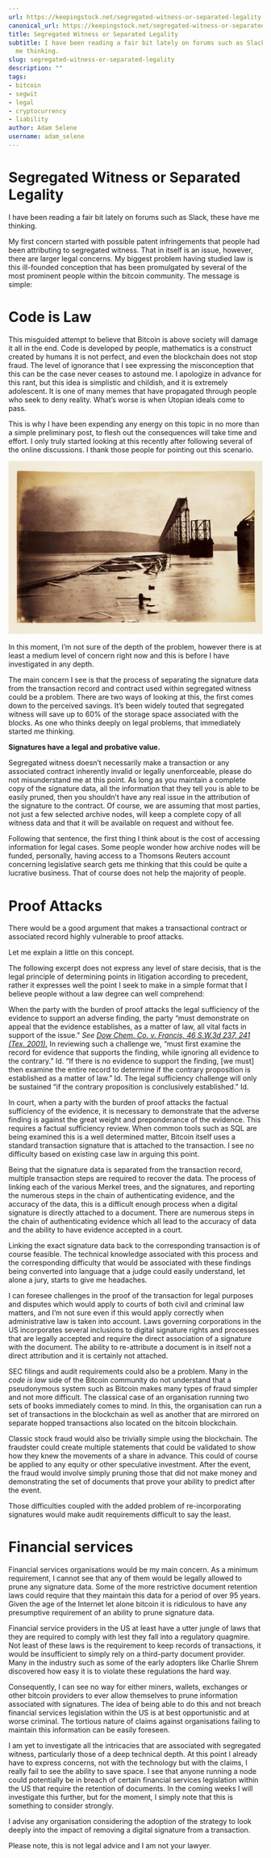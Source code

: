 ```yaml
---
url: https://keepingstock.net/segregated-witness-or-separated-legality-eefba390f95
canonical_url: https://keepingstock.net/segregated-witness-or-separated-legality-eefba390f95
title: Segregated Witness or Separated Legality
subtitle: I have been reading a fair bit lately on forums such as Slack, these have
  me thinking.
slug: segregated-witness-or-separated-legality
description: ""
tags:
- bitcoin
- segwit
- legal
- cryptocurrency
- liability
author: Adam Selene
username: adam_selene
---
```


# Segregated Witness or Separated Legality

I have been reading a fair bit lately on forums such as Slack, these have me thinking.

My first concern started with possible patent infringements that people had been attributing to segregated witness. That in itself is an issue, however, there are larger legal concerns. My biggest problem having studied law is this ill-founded conception that has been promulgated by several of the most prominent people within the bitcoin community. The message is simple:

# Code is Law

This misguided attempt to believe that Bitcoin is above society will damage it all in the end. Code is developed by people, mathematics is a construct created by humans it is not perfect, and even the blockchain does not stop fraud. The level of ignorance that I see expressing the misconception that this can be the case never ceases to astound me. I apologize in advance for this rant, but this idea is simplistic and childish, and it is extremely adolescent. It is one of many memes that have propagated through people who seek to deny reality. What’s worse is when Utopian ideals come to pass.

This is why I have been expending any energy on this topic in no more than a simple preliminary post, to flesh out the consequences will take time and effort. I only truly started looking at this recently after following several of the online discussions. I thank those people for pointing out this scenario.

![](./assets/1*3t7uarv3l4ux8h1GJyOJ4Q.jpeg)

In this moment, I’m not sure of the depth of the problem, however there is at least a medium level of concern right now and this is before I have investigated in any depth.

The main concern I see is that the process of separating the signature data from the transaction record and contract used within segregated witness could be a problem. There are two ways of looking at this, the first comes down to the perceived savings. It’s been widely touted that segregated witness will save up to 60% of the storage space associated with the blocks. As one who thinks deeply on legal problems, that immediately started me thinking.

**Signatures have a legal and probative value.**

Segregated witness doesn’t necessarily make a transaction or any associated contract inherently invalid or legally unenforceable, please do not misunderstand me at this point. As long as you maintain a complete copy of the signature data, all the information that they tell you is able to be easily pruned, then you shouldn’t have any real issue in the attribution of the signature to the contract. Of course, we are assuming that most parties, not just a few selected archive nodes, will keep a complete copy of all witness data and that it will be available on request and without fee.

Following that sentence, the first thing I think about is the cost of accessing information for legal cases. Some people wonder how archive nodes will be funded, personally, having access to a Thomsons Reuters account concerning legislative search gets me thinking that this could be quite a lucrative business. That of course does not help the majority of people.

# Proof Attacks

There would be a good argument that makes a transactional contract or associated record highly vulnerable to proof attacks.

Let me explain a little on this concept.

The following excerpt does not express any level of stare decisis, that is the legal principle of determining points in litigation according to precedent, rather it expresses well the point I seek to make in a simple format that I believe people without a law degree can well comprehend:

When the party with the burden of proof attacks the legal sufficiency of the evidence to support an adverse finding, the party “must demonstrate on appeal that the evidence establishes, as a matter of law, all vital facts in support of the issue.” *See [Dow Chem. Co. v. Francis, 46 S.W.3d 237, 241 (Tex. 2001).](https://www.courtlistener.com/opinion/1560611/dow-chemical-co-v-francis/)* In reviewing such a challenge we, “must first examine the record for evidence that supports the finding, while ignoring all evidence to the contrary.” Id. “If there is no evidence to support the finding, [we must] then examine the entire record to determine if the contrary proposition is established as a matter of law.” Id. The legal sufficiency challenge will only be sustained “if the contrary proposition is conclusively established.” Id.

In court, when a party with the burden of proof attacks the factual sufficiency of the evidence, it is necessary to demonstrate that the adverse finding is against the great weight and preponderance of the evidence. This requires a factual sufficiency review. When common tools such as SQL are being examined this is a well determined matter, Bitcoin itself uses a standard transaction signature that is attached to the transaction. I see no difficulty based on existing case law in arguing this point.

Being that the signature data is separated from the transaction record, multiple transaction steps are required to recover the data. The process of linking each of the various Merkel trees, and the signatures, and reporting the numerous steps in the chain of authenticating evidence, and the accuracy of the data, this is a difficult enough process when a digital signature is directly attached to a document. There are numerous steps in the chain of authenticating evidence which all lead to the accuracy of data and the ability to have evidence accepted in a court.

Linking the exact signature data back to the corresponding transaction is of course feasible. The technical knowledge associated with this process and the corresponding difficulty that would be associated with these findings being converted into language that a judge could easily understand, let alone a jury, starts to give me headaches.

I can foresee challenges in the proof of the transaction for legal purposes and disputes which would apply to courts of both civil and criminal law matters, and I’m not sure even if this would apply correctly when administrative law is taken into account. Laws governing corporations in the US incorporates several inclusions to digital signature rights and processes that are legally accepted and require the direct association of a signature with the document. The ability to re-attribute a document is in itself not a direct attribution and it is certainly not attached.

SEC filings and audit requirements could also be a problem. Many in the *code is law* side of the Bitcoin community do not understand that a pseudonymous system such as Bitcoin makes many types of fraud simpler and not more difficult. The classical case of an organisation running two sets of books immediately comes to mind. In this, the organisation can run a set of transactions in the blockchain as well as another that are mirrored on separate hopped transactions also located on the bitcoin blockchain.

Classic stock fraud would also be trivially simple using the blockchain. The fraudster could create multiple statements that could be validated to show how they knew the movements of a share in advance. This could of course be applied to any equity or other speculative investment. After the event, the fraud would involve simply pruning those that did not make money and demonstrating the set of documents that prove your ability to predict after the event.

Those difficulties coupled with the added problem of re-incorporating signatures would make audit requirements difficult to say the least.

# Financial services

Financial services organisations would be my main concern. As a minimum requirement, I cannot see that any of them would be legally allowed to prune any signature data. Some of the more restrictive document retention laws could require that they maintain this data for a period of over 95 years. Given the age of the Internet let alone bitcoin it is ridiculous to have any presumptive requirement of an ability to prune signature data.

Financial service providers in the US at least have a utter jungle of laws that they are required to comply with lest they fall into a regulatory quagmire. Not least of these laws is the requirement to keep records of transactions, it would be insufficient to simply rely on a third-party document provider. Many in the industry such as some of the early adopters like Charlie Shrem discovered how easy it is to violate these regulations the hard way.

Consequently, I can see no way for either miners, wallets, exchanges or other bitcoin providers to ever allow themselves to prune information associated with signatures. The idea of being able to do this and not breach financial services legislation within the US is at best opportunistic and at worse criminal. The tortious nature of claims against organisations failing to maintain this information can be easily foreseen.

I am yet to investigate all the intricacies that are associated with segregated witness, particularly those of a deep technical depth. At this point I already have to express concerns, not with the technology but with the claims, I really fail to see the ability to save space. I see that anyone running a node could potentially be in breach of certain financial services legislation within the US that require the retention of documents. In the coming weeks I will investigate this further, but for the moment, I simply note that this is something to consider strongly.

I advise any organisation considering the adoption of the strategy to look deeply into the impact of removing a digital signature from a transaction.

Please note, this is not legal advice and I am not your lawyer.


